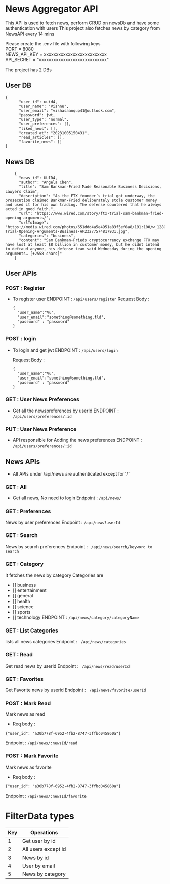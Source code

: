# News Aggregator API

This API is used to fetch news, perform CRUD on newsDb and have some authentication with users 
This project also fetches news by category from NewsAPI every 14 mins

Please create the .env file with following keys <br/>
PORT = 8080 <br/>
NEWS_API_KEY = xxxxxxxxxxxxxxxxxxxxxxxxxx <br/>
API_SECRET = "xxxxxxxxxxxxxxxxxxxxxxxxxxxx" <br/>



The project has 2 DBs 

## User DB 

```                                                 
{
      "user_id": uuid4,
      "user_name": "Vishnu",
      "user_email": "vishasaanqup41@outlook.com",
      "password": jwt,
      "user_type": "normal",
      "user_preferences": [],
      "liked_news": [],
      "created_at": "20231005150431",
      "read_articles": [],
      "favorite_news": []
}
```

## News DB
```
    {
      "news_id": UUID4,
      "author": "Angela Chen",
      "title": "Sam Bankman-Fried Made Reasonable Business Decisions, Lawyers Claim",
      "description": "As the FTX founder’s trial got underway, the prosecution claimed Bankman-Fried deliberately stole customer money and used it for his own trading. The defense countered that he always acted in good faith.",
      "url": "https://www.wired.com/story/ftx-trial-sam-bankman-fried-opening-arguments/",
      "urlToImage": "https://media.wired.com/photos/651ddd4a5e4951a83f5ef0a8/191:100/w_1280,c_limit/SBF-Trial-Opening-Arguments-Business-AP23277574817931.jpg",
      "categories": "business",
      "content": "Sam Bankman-Frieds cryptocurrency exchange FTX may have lost at least $8 billion in customer money, but he didnt intend to defraud anyone, his defense team said Wednesday during the opening arguments… [+2558 chars]"
    }
```

## User APIs

### POST : Register
- To register user
  ENDPOINT : 
  ``` /api/users/register ```
  Request Body : 
  ```
  {
    "user_name":"Vu",
    "user_email":"something@something.tld",
    "password" : "password"
  }
  ```

### POST : login
- To login and get jwt
  ENDPOINT :
   ``` /api/users/login ```

   Request Body : 
  ```
  {
    "user_name":"Vu",
    "user_email":"something@something.tld",
    "password" : "password"
  }
  ```
  

### GET : User News Preferences
- Get all the newspreferences by userId
  ENDPOINT : ``` /api/users/preferences/:id ```

### PUT : User News Preference
- API responsible for Adding the news preferences
  ENDPOINT : ``` /api/users/preferences/:id ```

## News APIs
- All APIs under /api/news are authenticated except for '/'
### GET : All
- Get all news, No need to login 
  Endpoint : 
``` /api/news/ ```

### GET : Preferences
 News by user preferences
  Endpoint : 
``` /api/news?userId ```

### GET : Search
 News by search preferences
  Endpoint : 
``` /api/news/search/keyword to search```

### GET : Category
It fetches the news by category
Categories are 
 - [] business
 - [] entertainment
 - [] general
 - [] health
 - [] science
 - [] sports
 - [] technology
ENDPOINT : ``` /api/news/category/categoryName ```

### GET : List Categories
 lists all news categories
  Endpoint : 
``` /api/news/categories```

### GET : Read
 Get read news by userid
  Endpoint : 
``` /api/news/read/userId```

### GET : Favorites
 Get Favorite news by userid
  Endpoint : 
``` /api/news/favorite/userId```


### POST : Mark Read
  Mark news as read
- Req body : 
```
{"user_id": "a30b778f-6952-4fb2-8747-3ffbc045860a"}
```
  Endpoint : 
``` /api/news/:newsId/read ```


### POST : Mark Favorite
  Mark news as favorite
- Req body : 
```
{"user_id": "a30b778f-6952-4fb2-8747-3ffbc045860a"}
```
  Endpoint : 
``` /api/news/:newsId/favorite ```


# FilterData types

| Key | Operations |
| --- | --- |
| 1 | Get user by id |
| 2 | All users except id |
| 3 | News by id |
| 4 | User by email |
| 5 | News by category |


